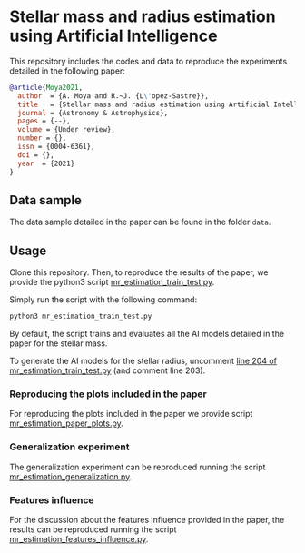 # Stellar mass and radius estimation using Artificial Intelligence
This repository includes the codes and data to reproduce the experiments detailed in the following paper:

```bibtex
@article{Moya2021,
  author  = {A. Moya and R.~J. {L\'opez-Sastre}},
  title   = {Stellar mass and radius estimation using Artificial Intelligence},
  journal = {Astronomy & Astrophysics},
  pages = {--},
  volume = {Under review},
  number = {},
  issn = {0004-6361},
  doi = {},
  year	= {2021}
}
```
## Data sample
The data sample detailed in the paper can be found in the folder `data`.


## Usage
Clone this repository. Then, to reproduce the results of the paper, we provide the python3 script [mr_estimation_train_test.py](mr_estimation_train_test.py). 

Simply run the script with the following command:
```bash
python3 mr_estimation_train_test.py
```
By default, the script trains and evaluates all the AI models detailed in the paper for the stellar mass.

To generate the AI models for the stellar radius, uncomment [line 204 of mr_estimation_train_test.py](https://github.com/gramuah/ai4mr/blob/d7dde2eb7991f43af188a9c220cc718d21b4560d/mr_estimation_train_test.py#L204) (and comment line 203).

### Reproducing the plots included in the paper
For reproducing the plots included in the paper we provide script [mr_estimation_paper_plots.py](mr_estimation_paper_plots.py).

### Generalization experiment
The generalization experiment can be reproduced running the script [mr_estimation_generalization.py](mr_estimation_generalization.py).

### Features influence
For the discussion about the features influence provided in the paper, the results can be reproduced running the script [mr_estimation_features_influence.py](mr_estimation_features_influence.py).

